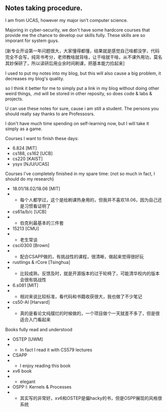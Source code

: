 ## Notes taking procedure.
I am from UCAS, however my major isn't computer science.

Majoring in cyber-security, we don't have some hardcore courses that provide me the chance to develop our skills fully. These skills are so imporant for system guys.

[新专业开设第一年问题很大，大家懂得都懂，结果就是感觉自己啥都没学，代码完全不会写，纯背书考分，老师教啥就背啥，让干啥就干啥，从不课外用功，莫名其妙保研了，所以读研后用业余时间刷课，把基本能力捡起来]

I used to put my notes into my blog, but this will also cause a big problem, it decreases my blog's quality.

so I think it better for me to simply put a link in my blog without doing other weird things, .md will be stored in other reposity, so does code & labs & projects.

U can use these notes for sure, cause i am still a student. The persons you should really say thanks to are Professosrs.

I don't have much time spending on self-learning now, but I will take it simply as a game.

Courses I want to finish these days:
- 6.824 [MIT]
- cs188, cs162 [UCB]
- cs220 [KAIST]
- ysyx [NJU/UCAS]

Courses I've completely finished in my spare time: (not so much in fact, I should do my research)
- 18.01/18.02/18.06 [MIT] 
- - 每个人都学过，这个是给刷课热身用的，但我并不喜欢18.06，因为自己还是习惯看证明了
- cs61a/b/c [UCB]
- - 伯克利最基本的三件套
- 15213 [CMU]
- - 老生常谈
- csci0300 [Brown]
- - 配合CSAPP做的，有挑战性的课程，很清晰，做起来觉得很好玩
- rustlings & rCore [Tsinghua]
- - 比较成熟，反馈及时，就是开源版本的过于轮椅了，可能清华校内的版本会很有挑战性
- 6.s081 [MIT]
- - 相对来说比较标准，看代码和书籍收获很大，我也做了不少笔记
- cs50-AI [Harvard]
- - 真的是看论文纯摆烂的时候做的，一个项目做个一天就差不多了，但是很适合入门看起来

Books fully read and understood
- OSTEP [UWM]
- - In fact I read it with CS579 lectures
- CSAPP
- - I enjoy reading this book
- xv6 book
- - elegant
- OSPP I: Kernels & Processes
- - 其实写的非常好，xv6和OSTEP是偏hacky的书，但是OSPP展现的风格很系统